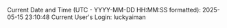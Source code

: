 Current Date and Time (UTC - YYYY-MM-DD HH:MM:SS formatted): 2025-05-15 23:10:48
Current User's Login: luckyaiman
